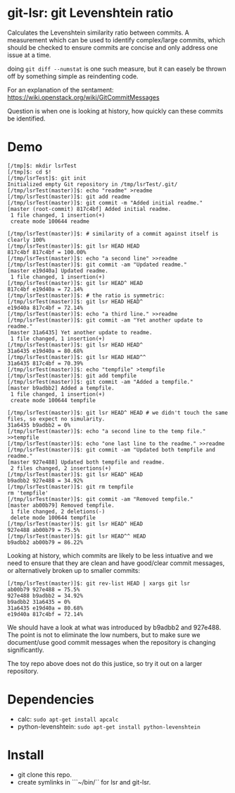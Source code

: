 # git-lsr: git Levenshtein ratio #

Calculates the Levenshtein similarity ratio between commits.
A measurement which can be used to identify complex/large commits, which should be checked to ensure commits are concise and only address one issue at a time.

doing ```git diff --numstat``` is one such measure, but it can easely be thrown off by something simple as reindenting code.

For an explanation of the sentament: https://wiki.openstack.org/wiki/GitCommitMessages
 
Question is when one is looking at history, how quickly can these commits be identified.

# Demo #


    [/tmp]$: mkdir lsrTest
    [/tmp]$: cd $!
    [/tmp/lsrTest]$: git init
    Initialized empty Git repository in /tmp/lsrTest/.git/
    [/tmp/lsrTest(master)]$: echo "readme" >readme
    [/tmp/lsrTest(master)]$: git add readme 
    [/tmp/lsrTest(master)]$: git commit -m "Added initial readme."
    [master (root-commit) 817c4bf] Added initial readme.
     1 file changed, 1 insertion(+)
     create mode 100644 readme

    [/tmp/lsrTest(master)]$: # similarity of a commit against itself is clearly 100%
    [/tmp/lsrTest(master)]$: git lsr HEAD HEAD
    817c4bf 817c4bf = 100.00%
    [/tmp/lsrTest(master)]$: echo "a second line" >>readme 
    [/tmp/lsrTest(master)]$: git commit -am "Updated readme."
    [master e19d40a] Updated readme.
     1 file changed, 1 insertion(+)
    [/tmp/lsrTest(master)]$: git lsr HEAD^ HEAD
    817c4bf e19d40a = 72.14%
    [/tmp/lsrTest(master)]$: # the ratio is symmetric:
    [/tmp/lsrTest(master)]$: git lsr HEAD HEAD^
    e19d40a 817c4bf = 72.14%
    [/tmp/lsrTest(master)]$: echo "a third line." >>readme 
    [/tmp/lsrTest(master)]$: git commit -am "Yet another update to readme."
    [master 31a6435] Yet another update to readme.
     1 file changed, 1 insertion(+)
    [/tmp/lsrTest(master)]$: git lsr HEAD HEAD^
    31a6435 e19d40a = 80.68%
    [/tmp/lsrTest(master)]$: git lsr HEAD HEAD^^
    31a6435 817c4bf = 70.39%
    [/tmp/lsrTest(master)]$: echo "tempfile" >tempfile
    [/tmp/lsrTest(master)]$: git add tempfile 
    [/tmp/lsrTest(master)]$: git commit -am "Added a tempfile."
    [master b9adbb2] Added a tempfile.
     1 file changed, 1 insertion(+)
     create mode 100644 tempfile

    [/tmp/lsrTest(master)]$: git lsr HEAD^ HEAD # we didn't touch the same files, so expect no simularity.
    31a6435 b9adbb2 = 0%
    [/tmp/lsrTest(master)]$: echo "a second line to the temp file." >>tempfile 
    [/tmp/lsrTest(master)]$: echo "one last line to the readme." >>readme 
    [/tmp/lsrTest(master)]$: git commit -am "Updated both tempfile and readme."
    [master 927e488] Updated both tempfile and readme.
     2 files changed, 2 insertions(+)
    [/tmp/lsrTest(master)]$: git lsr HEAD^ HEAD
    b9adbb2 927e488 = 34.92%
    [/tmp/lsrTest(master)]$: git rm tempfile 
    rm 'tempfile'
    [/tmp/lsrTest(master)]$: git commit -am "Removed tempfile."
    [master ab00b79] Removed tempfile.
     1 file changed, 2 deletions(-)
     delete mode 100644 tempfile
    [/tmp/lsrTest(master)]$: git lsr HEAD^ HEAD
    927e488 ab00b79 = 75.5%
    [/tmp/lsrTest(master)]$: git lsr HEAD^^ HEAD
    b9adbb2 ab00b79 = 86.22%


Looking at history, which commits are likely to be less intuative and
we need to ensure that they are clean and have good/clear commit messages, or alternatively broken up to smaller commits:

    [/tmp/lsrTest(master)]$: git rev-list HEAD | xargs git lsr
    ab00b79 927e488 = 75.5%
    927e488 b9adbb2 = 34.92%
    b9adbb2 31a6435 = 0%
    31a6435 e19d40a = 80.68%
    e19d40a 817c4bf = 72.14%

We should have a look at what was introduced by b9adbb2 and 927e488.
The point is not to eliminate the low numbers, but to make sure we document/use good commit messages when the repository is changing significantly.

The toy repo above does not do this justice, so try it out on a larger repository.


# Dependencies #

- calc: ```sudo apt-get install apcalc```
- python-levenshtein: ```sudo apt-get install python-levenshtein```


# Install #

- git clone this repo.
- create symlinks in ```~/bin/`` for lsr and git-lsr.


